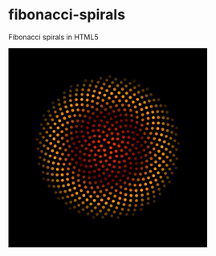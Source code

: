 fibonacci-spirals
=================

Fibonacci spirals in HTML5

![Fibonacci spirals in HTML5](fibonacci.PNG)